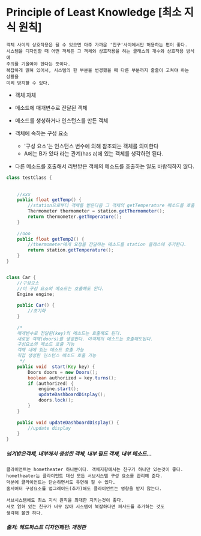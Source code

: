 # Principle of Least Knowledge [최소 지식 원칙]

```
객체 사이의 상호작용은 될 수 있으면 아주 가까운 '친구'사이에서만 허용하는 편이 좋다.
시스템을 디자인할 때 어떤 객체든 그 객체와 상호작용을 하는 클래스의 개수와 상호작용 방식에
주의를 기울여야 한다는 뜻이다.
복잡하게 얽혀 있어서, 시스템의 한 부분을 변경했을 때 다른 부분까지 줄줄이 고쳐야 하는 상황을
미리 방지할 수 있다.
```


- 객체 자체
- 메소드에 매개변수로 전달된 객체
- 메소드를 생성하거나 인스턴스를 만든 객체
- 객체에 속하는 구성 요소
  - '구성 요소'는 인스턴스 변수에 의해 참조되는 객체를 의미한다
  - A에는 B가 있다 라는 관계(has a)에 있는 객체를 생각하면 된다.  


- 다른 메소드를 호출해서 리턴받은 객체의 메소드를 호출하는 일도 바람직하지 않다.

```java
class testClass {
   
    
    //xxx
    public float getTemp() {
        //station으로부터 객체를 받은다음 그 객체의 getTemperature 메소드를 호출함 xx
        Thermometer thermometer = station.getThermometer();
        return thermometer.getTmperature();
    }
    
    //ooo
    public float getTemp2() {
        //thermometer에게 요청을 전달하는 메소드를 station 클래스에 추가한다.
        return station.getTemperature();
    }
}

```


```java

class Car {
    //구성요소
    //이 구성 요소의 메소드는 호출해도 된다.
    Engine engine;
    
    public Car() {
        //초기화
    }
    
    /*
    매개변수로 전달된(key)의 메소드는 호출해도 된다.
    새로운 객체(doors)를 생성한다. 이객체의 메소드는 호출해도된다.
    구성요소의 메소드 호출 가능
    객체 내에 있는 메소드 호출 가능
    직접 생성한 인스턴스 메소드 호출 가능
     */
    public void  start(Key key) {
        Doors doors = new Doors();
        boolean authorized = key.turns();
        if (authorized) {
            engine.start();
            updateDashboardDisplay();
            doors.lock();
        }
    }
    
    public void updateDashboardDisplay() {
        //update display
    }
}

```
##### 넘겨받은객체, 내부에서 생성한 객체, 내부 필드 객체, 내부 메소드...

```
클라이언트는 hometheater 하나뿐이다. 객체지향에서는 친구가 하나만 있는것이 좋다.
hometheater는 클라이언트 대신 모든 서브시스템 구성 요소를 관리해 준다.
덕분에 클라이언트는 단순하면서도 유연해 질 수 있다.
홈시어터 구성요소를 업그레이드(추가)해도 클라이언트는 영향을 받지 않는다.

서브시스템에도 최소 지식 원칙을 최대한 지키는것이 좋다.
서로 얽혀 있는 친구가 너무 많아 시스템이 복잡하다면 퍼사드를 추가하는 것도
생각해 볼만 하다.
```



##### 출처: 헤드퍼스트 디자인패턴: 개정판
